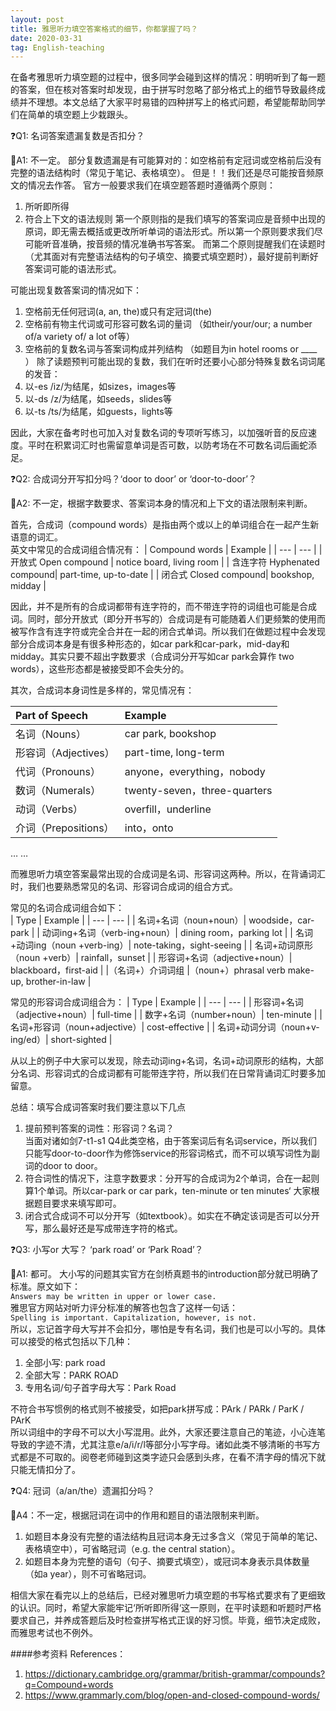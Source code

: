 ```yaml
---
layout: post
title: 雅思听力填空答案格式的细节，你都掌握了吗？
date: 2020-03-31
tag: English-teaching
---
```


在备考雅思听力填空题的过程中，很多同学会碰到这样的情况：明明听到了每一题的答案，但在核对答案时却发现，由于拼写时忽略了部分格式上的细节导致最终成绩并不理想。本文总结了大家平时易错的四种拼写上的格式问题，希望能帮助同学们在简单的填空题上少栽跟头。

❓Q1: 名词答案遗漏复数是否扣分？  

📖A1: 不一定。
部分复数遗漏是有可能算对的：如空格前有定冠词或空格前后没有完整的语法结构时（常见于笔记、表格填空）。
但是！！我们还是尽可能按音频原文的情况去作答。
官方一般要求我们在填空题答题时遵循两个原则：
1.	 所听即所得
2.	 符合上下文的语法规则
第一个原则指的是我们填写的答案词应是音频中出现的原词，即无需去概括或更改所听单词的语法形式。所以第一个原则要求我们尽可能听音准确，按音频的情况准确书写答案。
而第二个原则提醒我们在读题时（尤其面对有完整语法结构的句子填空、摘要式填空题时），最好提前判断好答案词可能的语法形式。

可能出现复数答案词的情况如下：
1.	空格前无任何冠词(a, an, the)或只有定冠词(the)
2.	空格前有物主代词或可形容可数名词的量词
（如their/your/our; a number of/a variety of/ a lot of等）
3.	空格前的复数名词与答案词构成并列结构
（如题目为in hotel rooms or ____ ）
除了读题预判可能出现的复数，我们在听时还要小心部分特殊复数名词词尾的发音：
1.	以-es /iz/为结尾，如sizes，images等
2.	以-ds /z/为结尾，如seeds，slides等
3.	以-ts /ts/为结尾，如guests，lights等  

因此，大家在备考时也可加入对复数名词的专项听写练习，以加强听音的反应速度。平时在积累词汇时也需留意单词是否可数，以防考场在不可数名词后画蛇添足。

❓Q2: 合成词分开写扣分吗？‘door to door’ or ‘door-to-door’？

📖A2: 不一定，根据字数要求、答案词本身的情况和上下文的语法限制来判断。

首先，合成词（compound words）是指由两个或以上的单词组合在一起产生新语意的词汇。  
英文中常见的合成词组合情况有：
| Compound words | Example |
| --- | --- |
| 开放式 Open compound |	notice board, living room   |
| 含连字符 Hyphenated compound| part-time, up-to-date |
| 闭合式 Closed compound| bookshop, midday |


因此，并不是所有的合成词都带有连字符的，而不带连字符的词组也可能是合成词。同时，部分开放式（即分开书写的）合成词是有可能随着人们更频繁的使用而被写作含有连字符或完全合并在一起的闭合式单词。所以我们在做题过程中会发现部分合成词本身是有很多种形态的，如car park和car-park，mid-day和midday。其实只要不超出字数要求（合成词分开写如car park会算作 two words），这些形态都是被接受即不会失分的。

其次，合成词本身词性是多样的，常见情况有：

| Part of Speech| Example |
|:-------------|:------------------|
| 名词（Nouns）|	car park, bookshop |
| 形容词（Adjectives）|	part-time, long-term  |
| 代词（Pronouns）	| anyone，everything，nobody  |
| 数词（Numerals）	| twenty-seven，three-quarters  |
| 动词（Verbs）	| overfill，underline |  
| 介词（Prepositions）|	into，onto  |
…	…  

而雅思听力填空答案最常出现的合成词是名词、形容词这两种。所以，在背诵词汇时，我们也要熟悉常见的名词、形容词合成词的组合方式。  

常见的名词合成词组合如下：  
| Type | Example |
| --- | --- |
| 名词+名词（noun+noun）|	woodside，car-park  |
| 动词ing+名词（verb-ing+noun）|	dining room，parking lot  |
| 名词+动词ing（noun +verb-ing）|	note-taking，sight-seeing  |
| 名词+动词原形（noun +verb）|	rainfall，sunset  |
| 形容词+名词（adjective+noun）|	blackboard，first-aid  |
|（名词+）介词词组 |（noun+）phrasal verb	make-up, brother-in-law |

常见的形容词合成词组合为：
| Type | Example |
| --- | --- |
| 形容词+名词（adjective+noun）|	full-time |
| 数字+名词（number+noun）|	ten-minute |
| 名词+形容词（noun+adjective）|	cost-effective |
| 名词+动词分词（noun+v-ing/ed）|	short-sighted |

从以上的例子中大家可以发现，除去动词ing+名词，名词+动词原形的结构，大部分名词、形容词式的合成词都有可能带连字符，所以我们在日常背诵词汇时要多加留意。

总结：填写合成词答案时我们要注意以下几点  
1.	提前预判答案的词性：形容词？名词？  
当面对诸如剑7-t1-s1 Q4此类空格，由于答案词后有名词service，所以我们只能写door-to-door作为修饰service的形容词格式，而不可以填写词性为副词的door to door。
2.	符合词性的情况下，注意字数要求：分开写的合成词为2个单词，合在一起则算1个单词。所以car-park or car park，ten-minute or ten minutes‘ 大家根据题目要求来填写即可。 
3.	闭合式合成词不可以分开写（如textbook）。如实在不确定该词是否可以分开写，那么最好还是写成带连字符的格式。


❓Q3: 小写or 大写？ ‘park road’ or ‘Park Road’？

📖A1: 都可。
大小写的问题其实官方在剑桥真题书的introduction部分就已明确了标准。原文如下：  
```Answers may be written in upper or lower case.```  
雅思官方网站对听力评分标准的解答也包含了这样一句话：  
```Spelling is important. Capitalization, however, is not.```  
所以，忘记首字母大写并不会扣分，哪怕是专有名词，我们也是可以小写的。具体可以接受的格式包括以下几种：
1.	全部小写: park road  
2.	全部大写：PARK ROAD  
3.	专用名词/句子首字母大写：Park Road

不符合书写惯例的格式则不被接受，如把park拼写成：PArk /   PARk  /  ParK   / PArK  
所以词组中的字母不可以大小写混用。此外，大家还要注意自己的笔迹，小心连笔导致的字迹不清，尤其注意e/a/i/r/l等部分小写字母。诸如此类不够清晰的书写方式都是不可取的。阅卷老师碰到这类字迹只会感到头疼，在看不清字母的情况下就只能无情扣分了。
 

❓Q4: 冠词（a/an/the）遗漏扣分吗？

📖A4：不一定，根据冠词在词中的作用和题目的语法限制来判断。  
1.	如题目本身没有完整的语法结构且冠词本身无过多含义（常见于简单的笔记、表格填空中），可省略冠词（e.g. the central station）。
2.	如题目本身为完整的语句（句子、摘要式填空），或冠词本身表示具体数量（如a year），则不可省略冠词。  

相信大家在看完以上的总结后，已经对雅思听力填空题的书写格式要求有了更细致的认识。同时，希望大家能牢记‘所听即所得‘这一原则，在平时读题和听题时严格要求自己，并养成答题后及时检查拼写格式正误的好习惯。毕竟，细节决定成败，而雅思考试也不例外。

####参考资料 References：
1.	https://dictionary.cambridge.org/grammar/british-grammar/compounds?q=Compound+words
2.	https://www.grammarly.com/blog/open-and-closed-compound-words/
